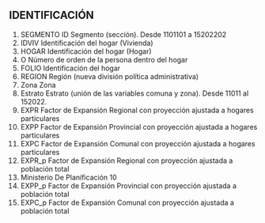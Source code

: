 
## IDENTIFICACIÓN
1. SEGMENTO ID Segmento (sección). Desde 1101101 a 15202202
2. IDVIV Identificación del hogar (Vivienda)
3. HOGAR Identificación del hogar (Hogar)
4. O Número de orden de la persona dentro del hogar
5. FOLIO Identificación del hogar
6. REGION Región (nueva división política administrativa)
7. Zona Zona
8. Estrato Estrato (unión de las variables comuna y zona). Desde 11011 al 152022.
9. EXPR Factor de Expansión Regional con proyección ajustada a hogares particulares
10. EXPP Factor de Expansión Provincial con proyección ajustada a hogares particulares
11. EXPC Factor de Expansión Comunal con proyección ajustada a hogares particulares
12. EXPR_p Factor de Expansión Regional con proyección ajustada a población total
13. Ministerio De Planificación 10
14. EXPP_p Factor de Expansión Provincial con proyección ajustada a población total
15. EXPC_p Factor de Expansión Comunal con proyección ajustada a población total
